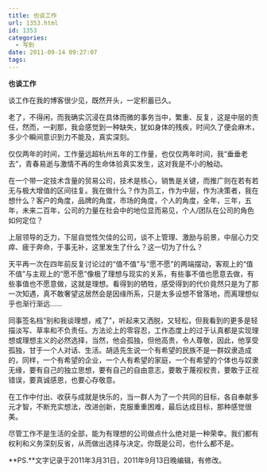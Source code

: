 ```yaml
---
title: 也谈工作
url: 1353.html
id: 1353
categories:
  - 写到
date: 2011-09-14 09:27:07
tags:
---
```


**也谈工作**

  
谈工作在我的博客很少见，既然开头，一定积蓄已久。  
  
老了，不得闲，而我确实沉浸在具体而微的事务当中，繁重、反复，这是中层的责任，然而，一刹那，我会感觉到一种缺失，犹如身体的残疾，时间久了便会麻木，多少个瞬间意识到力不能及，真实深刻。  
  
仅仅两年的时间，工作量远超杭州五年的工作量，也仅仅两年时间，我“垂垂老去”，青春易逝与激情不再的生命体验真实发生，这对我是不小的触动。  
  
在一个带一定技术含量的贸易公司，技术是核心，销售是关键，而推广则在若有若无与极大增值的区间往复。我在做什么？作为员工，作为中层，作为决策者，我在想什么？客户的角度，品牌的角度，市场的角度，个人的角度，全年，三年，五年，未来二百年，公司的力量在社会中的地位显而易见，个人/团队在公司的角色如何定位？  
  
上层领导的乏力，下层自觉性欠佳的公司，谈不上管理、激励与前景，中层心力交瘁、疲于奔命，于事无补，这里发生了什么？这一切为了什么？  
  
天平再一次在四年前反复讨论过的“值不值”与“愿不愿”的两端摆动，客观上的“值不值”与主观上的“愿不愿”像极了理想与现实的关系，有些事不值也愿意去做，有些事值也不愿意做，这就是理想。看得到的牺牲，感受得到的代价竟然只是为了那一次知遇，真不敢奢望这居然会是因缘所系，只是太多设想不曾落地，而离理想似乎也渐行渐远……  
  
同事签名档“别和我谈理想，戒了”，听起来又洒脱，又轻松，但我看到的更多是轻描淡写、草率和不负责任。方法论上的零容忍，工作态度上的过于认真都是实现理想或理想主义的必然选择，当然，他会孤独，但他高贵，令人尊敬，因此，他享受孤独，甘于一个人对话、生活。胡适先生说一个有希望的民族不是一群奴隶造成的，同样，一个有希望的企业，一个人有希望的家庭，一个有希望的个体也与奴隶无缘，要有自己的独立思想，要有自己的自由意志，要敢于蔑视权贵，要敢于正视错误，要真诚感恩，也要心存敬意。  
  
在工作中付出、收获与成就是快乐的，当一群人为了一个共同的目标，各自奉献多元才智，不断充实想法，改进创新，克服重重困难，最后达成目标，那种感觉很美。  
  
尽管工作不是生活的全部，能为有理想的公司做点什么绝对是一种荣幸。我们都有权利和义务深刻反省，从而做出选择与决定。你既是公司，也什么都不是。  
  
  
**PS.**文字记录于2011年3月31日，2011年9月13日晚编辑，有修改。